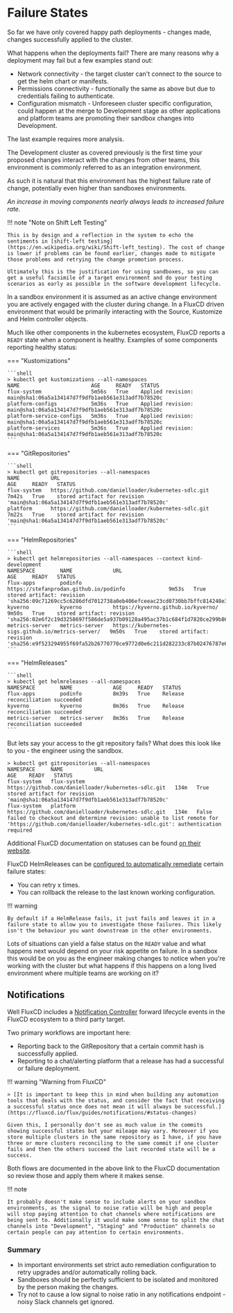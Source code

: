 # Failure States

So far we have only covered happy path deployments - changes made, changes successfully applied to the cluster.

What happens when the deployments fail? There are many reasons why a deployment may fail but a few examples stand out:

- Network connectivity - the target cluster can't connect to the source to get the helm chart or manifests.
- Permissions connectivity - functionally the same as above but due to credentials failing to authenticate.
- Configuration mismatch - Unforeseen cluster specific configuration, could happen at the merge to Development stage as other applications and platform teams are promoting their sandbox changes into Development.

The last example requires more analysis.

The Development cluster as covered previously is the first time your proposed changes interact with the changes from other teams, this environment is commonly referred to as an integration environment.

As such it is natural that this environment has the highest failure rate of change, potentially even higher than sandboxes environments.

_An increase in moving components nearly always leads to increased failure rate._

!!! note "Note on Shift Left Testing"

    This is by design and a reflection in the system to echo the sentiments in [shift-left testing](https://en.wikipedia.org/wiki/Shift-left_testing). The cost of change is lower if problems can be found earlier, changes made to mitigate those problems and retrying the change promotion process.

    Ultimately this is the justification for using sandboxes, so you can get a useful facsimile of a target environment and do your testing scenarios as early as possible in the software development lifecycle.

In a sandbox environment it is assumed as an active change environment you are actively engaged with the cluster during change. In a FluxCD driven environment that would be primarily interacting with the Source, Kustomize and Helm controller objects.

Much like other components in the kubernetes ecosystem, FluxCD reports a `READY` state when a component is healthy. Examples of some components reporting healthy status:

=== "Kustomizations"

    ```shell
    > kubectl get kustomizations --all-namespaces
    NAME                       AGE     READY   STATUS
    flux-system                5m56s   True    Applied revision: main@sha1:06a5a134147d7f9dfb1aeb561e313adf7b78520c
    platform-configs           5m36s   True    Applied revision: main@sha1:06a5a134147d7f9dfb1aeb561e313adf7b78520c
    platform-service-configs   5m36s   True    Applied revision: main@sha1:06a5a134147d7f9dfb1aeb561e313adf7b78520c
    platform-services          5m36s   True    Applied revision: main@sha1:06a5a134147d7f9dfb1aeb561e313adf7b78520c
    ```

=== "GitRepositories"

    ```shell
    > kubectl get gitrepositories --all-namespaces
    NAME          URL                                                   AGE     READY   STATUS
    flux-system   https://github.com/danielloader/kubernetes-sdlc.git   7m42s   True    stored artifact for revision 'main@sha1:06a5a134147d7f9dfb1aeb561e313adf7b78520c'
    platform      https://github.com/danielloader/kubernetes-sdlc.git   7m22s   True    stored artifact for revision 'main@sha1:06a5a134147d7f9dfb1aeb561e313adf7b78520c'
    ```

=== "HelmRepositories"

    ```shell
    > kubectl get helmrepositories --all-namespaces --context kind-development
    NAMESPACE        NAME             URL                                                 AGE     READY   STATUS
    flux-apps        podinfo          https://stefanprodan.github.io/podinfo              9m53s   True    stored artifact: revision 'sha256:09c71269cc5c6286dfd7012738a0eb406efceeac23cd0730bb7bffc814248e38'
    kyverno          kyverno          https://kyverno.github.io/kyverno/                  9m50s   True    stored artifact: revision 'sha256:02e6f2c19d3258697f586de5a937b09128a495ac37b1c684f1d7820ce299b860'
    metrics-server   metrics-server   https://kubernetes-sigs.github.io/metrics-server/   9m50s   True    stored artifact: revision 'sha256:e9f523294955f69fa52b26770770ce9772d0e6c211d282233c87b02476787e6c'
    ```

=== "HelmReleases"

    ```shell
    > kubectl get helmreleases --all-namespaces
    NAMESPACE        NAME             AGE     READY   STATUS
    flux-apps        podinfo          8m39s   True    Release reconciliation succeeded
    kyverno          kyverno          8m36s   True    Release reconciliation succeeded
    metrics-server   metrics-server   8m36s   True    Release reconciliation succeeded
    ```

But lets say your access to the git repository fails? What does this look like to you - the engineer using the sandbox.

```shell
> kubectl get gitrepositories --all-namespaces
NAMESPACE     NAME          URL                                                   AGE    READY   STATUS
flux-system   flux-system   https://github.com/danielloader/kubernetes-sdlc.git   134m   True    stored artifact for revision 'main@sha1:06a5a134147d7f9dfb1aeb561e313adf7b78520c'
flux-system   platform      https://github.com/danielloader/kubernetes-sdlc.git   134m   False   failed to checkout and determine revision: unable to list remote for 'https://github.com/danielloader/kubernetes-sdlc.git': authentication required
```

Additional FluxCD documentation on statuses can be found [on their website](https://fluxcd.io/flux/components/helm/helmreleases/#status).

FluxCD HelmReleases can be [configured to automatically remediate](https://fluxcd.io/flux/components/helm/helmreleases/#configuring-failure-remediation) certain failure states:

- You can retry x times.
- You can rollback the release to the last known working configuration.

!!! warning

    By default if a HelmRelease fails, it just fails and leaves it in a failure state to allow you to investigate those failures. This likely isn't the behaviour you want downstream in the other environments.

Lots of situations can yield a false status on the `READY` value and what happens next would depend on your risk appetite on failure. In a sandbox this would be on you as the engineer making changes to notice when you're working with the cluster but what happens if this happens on a long lived environment where multiple teams are working on it?

## Notifications

Well FluxCD includes a [Notification Controller](https://fluxcd.io/flux/guides/notifications/) forward lifecycle events in the FluxCD ecosystem to a third party target.

Two primary workflows are important here:

- Reporting back to the GitRepository that a certain commit hash is successfully applied.
- Reporting to a chat/alerting platform that a release has had a successful or failure deployment.

!!! warning "Warning from FluxCD"

    > [It is important to keep this in mind when building any automation tools that deals with the status, and consider the fact that receiving a successful status once does not mean it will always be successful.](https://fluxcd.io/flux/guides/notifications/#status-changes)

    Given this, I personally don't see as much value in the commits showing successful states but your mileage may vary. Moreover if you store multiple clusters in the same repository as I have, if you have three or more clusters reconciling to the same commit if one cluster fails and then the others succeed the last recorded state will be a success. 

Both flows are documented in the above link to the FluxCD documentation so review those and apply them where it makes sense.

!!! note

    It probably doesn't make sense to include alerts on your sandbox environments, as the signal to noise ratio will be high and people will stop paying attention to chat channels where notifications are being sent to. Additionally it would make some sense to split the chat channels into "Development", "Staging" and "Production" channels so certain people can pay attention to certain environments.

### Summary

- In important environments set strict auto remediation configuration to retry upgrades and/or automatically rolling back.
- Sandboxes should be perfectly sufficient to be isolated and monitored by the person making the changes.
- Try not to cause a low signal to noise ratio in any notifications endpoint - noisy Slack channels get ignored.